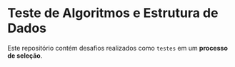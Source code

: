 # Teste de Algoritmos e Estrutura de Dados

Este repositório contém desafios realizados como `testes` em um **processo de seleção**.
